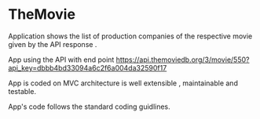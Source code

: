 # TheMovie
Application shows the list of production companies of the respective movie given by the API response .

App using the API with end point https://api.themoviedb.org/3/movie/550?api_key=dbbb4bd33094a6c2f6a004da32590f17

App is coded on MVC architecture is well extensible , maintainable and testable.

App's code follows the standard coding guidlines.



